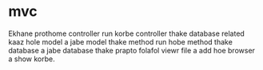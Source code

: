 # mvc
Ekhane prothome controller run korbe
controller thake database related kaaz hole model a jabe 
model thake method run hobe 
method thake database a jabe
database thake prapto folafol viewr file a add hoe browser a show korbe.
